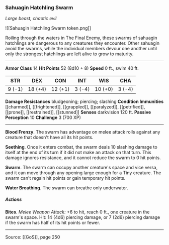 ### Sahuagin Hatchling Swarm
_Large beast, chaotic evil_

![[Sahuagin Hatchling Swarm token.png]]

Roiling through the waters in The Final Enemy, these swarms of sahuagin hatchlings are dangerous to any creatures they encounter. Other sahuagin avoid the swarms, while the individual members devour one another until only the strongest hatchlings are left alive to grow to maturity.






---

**Armor Class** 14
**Hit Points** 52 (8d10 + 8)
**Speed** 0 ft., swim 40 ft.

| STR     | DEX     | CON     | INT     | WIS     | CHA     |
|---------|---------|---------|---------|---------|---------|
| 9 (-1) | 18 (+4) | 12 (+1) | 3 (-4) | 10 (+0) | 3 (-4) |

**Damage Resistances** bludgeoning; piercing; slashing
**Condition Immunities** [[charmed]], [[frightened]], [[grappled]], [[paralyzed]], [[petrified]], [[prone]], [[restrained]], [[stunned]]
**Senses** darkvision 120 ft.
**Passive Perception** 10
**Challenge** 3 (700 XP)

---

**Blood Frenzy**. The swarm has advantage on melee attack rolls against any creature that doesn't have all its hit points.

**Seething**. Once it enters combat, the swarm deals 10 slashing damage to itself at the end of its turn if it did not make an attack on that turn. This damage ignores resistance, and it cannot reduce the swarm to 0 hit points.

**Swarm**. The swarm can occupy another creature's space and vice versa, and it can move through any opening large enough for a Tiny creature. The swarm can't regain hit points or gain temporary hit points.

**Water Breathing**. The swarm can breathe only underwater.

##### Actions
**Bites**. _Melee Weapon Attack:_ +6 to hit, reach 0 ft., one creature in the swarm's space. Hit: 14 (4d6) piercing damage, or 7 (2d6) piercing damage if the swarm has half of its hit points or fewer.


---

Source: [[GoS]], page 250